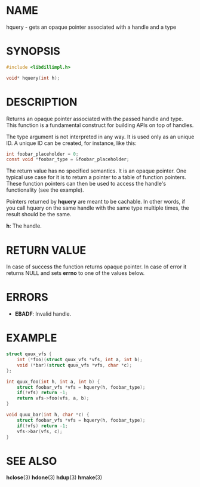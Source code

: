 # NAME

hquery - gets an opaque pointer associated with a handle and a type

# SYNOPSIS

```c
#include <libdillimpl.h>

void* hquery(int h);
```

# DESCRIPTION

Returns an opaque pointer associated with the passed handle and
type.  This function is a fundamental construct for building APIs
on top of handles.

The type argument is not interpreted in any way. It is used only
as an unique ID.  A unique ID can be created, for instance, like
this:

```c
int foobar_placeholder = 0;
const void *foobar_type = &foobar_placeholder;
```

The  return value has no specified semantics. It is an opaque
pointer.  One typical use case for it is to return a pointer to a
table of function pointers.  These function pointers can then be
used to access the handle's functionality (see the example).

Pointers returned by **hquery** are meant to be cachable. In other
words, if you call hquery on the same handle with the same type
multiple times, the result should be the same.

**h**: The handle.

# RETURN VALUE

In case of success the function returns opaque pointer. In case of error it returns NULL and sets **errno** to one of the values below.

# ERRORS

* **EBADF**: Invalid handle.

# EXAMPLE

```c
struct quux_vfs {
    int (*foo)(struct quux_vfs *vfs, int a, int b);
    void (*bar)(struct quux_vfs *vfs, char *c);
};

int quux_foo(int h, int a, int b) {
    struct foobar_vfs *vfs = hquery(h, foobar_type);
    if(!vfs) return -1;
    return vfs->foo(vfs, a, b);
}

void quux_bar(int h, char *c) {
    struct foobar_vfs *vfs = hquery(h, foobar_type);
    if(!vfs) return -1;
    vfs->bar(vfs, c);
}
```
# SEE ALSO

**hclose**(3) **hdone**(3) **hdup**(3) **hmake**(3) 
